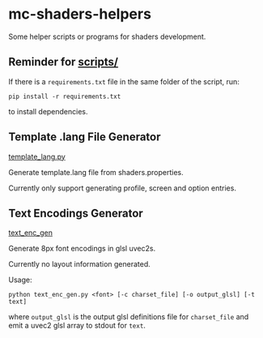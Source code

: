 # mc-shaders-helpers
Some helper scripts or programs for shaders development.

## Reminder for [scripts/](scripts)

If there is a `requirements.txt` file in the same folder of the script, run:
```
pip install -r requirements.txt
```
to install dependencies.


## Template .lang File Generator

[template_lang.py](scripts/template_lang.py)

Generate template.lang file from shaders.properties.

Currently only support generating profile, screen and option entries.

## Text Encodings Generator

[text_enc_gen](scripts/text_enc_gen/)

Generate 8px font encodings in glsl uvec2s.

Currently no layout information generated.

Usage:
```
python text_enc_gen.py <font> [-c charset_file] [-o output_glsl] [-t text]
```
where `output_glsl` is the output glsl definitions file for `charset_file` and emit a uvec2 glsl array to stdout for `text`.

